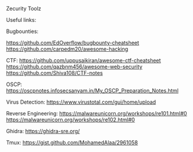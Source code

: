 Zecurity Toolz

Useful links:

Bugbounties:

https://github.com/EdOverflow/bugbounty-cheatsheet
https://github.com/carpedm20/awesome-hacking

CTF:
https://github.com/uppusaikiran/awesome-ctf-cheatsheet
https://github.com/qazbnm456/awesome-web-security
https://github.com/Shiva108/CTF-notes

OSCP:
https://oscpnotes.infosecsanyam.in/My_OSCP_Preparation_Notes.html

Virus Detection:
https://www.virustotal.com/gui/home/upload

Reverse Engineering:
https://malwareunicorn.org/workshops/re101.html#0
https://malwareunicorn.org/workshops/re102.html#0

Ghidra: https://ghidra-sre.org/

Tmux: https://gist.github.com/MohamedAlaa/2961058
